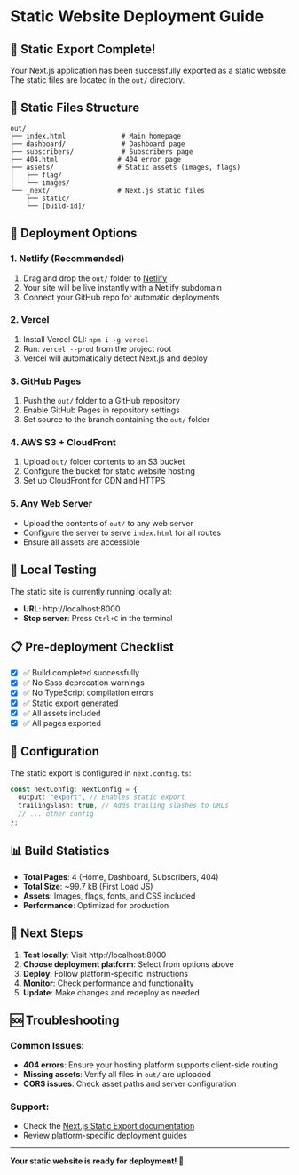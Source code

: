 # Static Website Deployment Guide

## 🎉 Static Export Complete!

Your Next.js application has been successfully exported as a static website. The static files are located in the `out/` directory.

## 📁 Static Files Structure

```
out/
├── index.html              # Main homepage
├── dashboard/              # Dashboard page
├── subscribers/            # Subscribers page
├── 404.html               # 404 error page
├── assets/                # Static assets (images, flags)
│   ├── flag/
│   └── images/
└── _next/                 # Next.js static files
    ├── static/
    └── [build-id]/
```

## 🚀 Deployment Options

### 1. **Netlify** (Recommended)

1. Drag and drop the `out/` folder to [Netlify](https://netlify.com)
2. Your site will be live instantly with a Netlify subdomain
3. Connect your GitHub repo for automatic deployments

### 2. **Vercel**

1. Install Vercel CLI: `npm i -g vercel`
2. Run: `vercel --prod` from the project root
3. Vercel will automatically detect Next.js and deploy

### 3. **GitHub Pages**

1. Push the `out/` folder to a GitHub repository
2. Enable GitHub Pages in repository settings
3. Set source to the branch containing the `out/` folder

### 4. **AWS S3 + CloudFront**

1. Upload `out/` folder contents to an S3 bucket
2. Configure the bucket for static website hosting
3. Set up CloudFront for CDN and HTTPS

### 5. **Any Web Server**

- Upload the contents of `out/` to any web server
- Configure the server to serve `index.html` for all routes
- Ensure all assets are accessible

## 🧪 Local Testing

The static site is currently running locally at:

- **URL**: http://localhost:8000
- **Stop server**: Press `Ctrl+C` in the terminal

## 📋 Pre-deployment Checklist

- [x] ✅ Build completed successfully
- [x] ✅ No Sass deprecation warnings
- [x] ✅ No TypeScript compilation errors
- [x] ✅ Static export generated
- [x] ✅ All assets included
- [x] ✅ All pages exported

## 🔧 Configuration

The static export is configured in `next.config.ts`:

```typescript
const nextConfig: NextConfig = {
  output: "export", // Enables static export
  trailingSlash: true, // Adds trailing slashes to URLs
  // ... other config
};
```

## 📊 Build Statistics

- **Total Pages**: 4 (Home, Dashboard, Subscribers, 404)
- **Total Size**: ~99.7 kB (First Load JS)
- **Assets**: Images, flags, fonts, and CSS included
- **Performance**: Optimized for production

## 🎯 Next Steps

1. **Test locally**: Visit http://localhost:8000
2. **Choose deployment platform**: Select from options above
3. **Deploy**: Follow platform-specific instructions
4. **Monitor**: Check performance and functionality
5. **Update**: Make changes and redeploy as needed

## 🆘 Troubleshooting

### Common Issues:

- **404 errors**: Ensure your hosting platform supports client-side routing
- **Missing assets**: Verify all files in `out/` are uploaded
- **CORS issues**: Check asset paths and server configuration

### Support:

- Check the [Next.js Static Export documentation](https://nextjs.org/docs/app/building-your-application/deploying/static-exports)
- Review platform-specific deployment guides

---

**Your static website is ready for deployment! 🚀**
